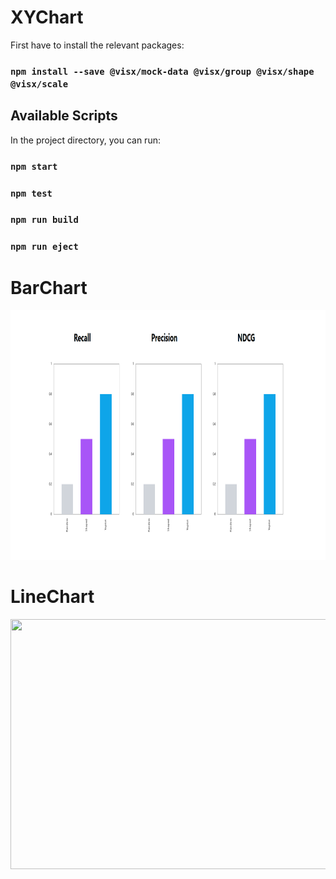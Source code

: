 # XYChart

First have to install the relevant packages:

### `npm install --save @visx/mock-data @visx/group @visx/shape @visx/scale`

## Available Scripts

In the project directory, you can run:

### `npm start`

### `npm test`

### `npm run build`

### `npm run eject`

# BarChart
<img src="https://github.com/Saimatonni/XYChart/blob/main/barchart/public/bar.png" height="400" width="800"/>

# LineChart
<img src="https://github.com/Saimatonni/baseUrl/blob/main/linechart/public/line.png" height="400" width="800"/>
